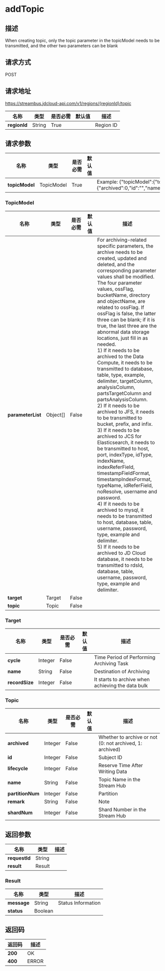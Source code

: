 # addTopic


## 描述
When creating topic, only the topic parameter in the topicModel needs to be transmitted, and the other two parameters can be blank

## 请求方式
POST

## 请求地址
https://streambus.jdcloud-api.com/v1/regions/{regionId}/topic

|名称|类型|是否必需|默认值|描述|
|---|---|---|---|---|
|**regionId**|String|True| |Region ID|

## 请求参数
|名称|类型|是否必需|默认值|描述|
|---|---|---|---|---|
|**topicModel**|TopicModel|True| |Example: {"topicModel":{"topic":{"archived":0,"id":"","name":"create","remark":"Note","shardNum":1,"partitionNum":2,"lifecycle":3}}}|

### TopicModel
|名称|类型|是否必需|默认值|描述|
|---|---|---|---|---|
|**parameterList**|Object[]|False| |For archiving-related specific parameters, the archive needs to be created, updated and deleted, and the corresponding parameter values shall be modified. <br> The four parameter values, ossFlag, bucketName, directory and objectName, are related to ossFlag. If ossFlag is false, the latter three can be blank; if it is true, the last three are the abnormal data storage locations, just fill in as needed. <br> 1) If it needs to be archived to the Data Compute, it needs to be transmitted to database, table, type, example, delimiter, targetColumn, analysisColumn, partsTargetColumn and partsAnalysisColumn. <br> 2) If it needs to be archived to JFS, it needs to be transmitted to bucket, prefix, and infix. <br>3) If it needs to be archived to JCS for Elasticsearch, it needs to be transmitted to host, port, indexType, idType, indexName, indexReferField, timestampFieldFormat, timestampIndexFormat, typeName, idReferField, noResolve, username and password. <br> 4) If it needs to be archived to mysql, it needs to be transmitted to host, database, table, username, password, type, example and delimiter. <br>5) If it needs to be archived to JD Cloud database, it needs to be transmitted to rdsId, database, table, username, password, type, example and delimiter. |
|**target**|Target|False| | |
|**topic**|Topic|False| | |
### Target
|名称|类型|是否必需|默认值|描述|
|---|---|---|---|---|
|**cycle**|Integer|False| |Time Period of Performing Archiving Task|
|**name**|String|False| |Destination of Archiving|
|**recordSize**|Integer|False| |It starts to archive when achieving the data bulk|
### Topic
|名称|类型|是否必需|默认值|描述|
|---|---|---|---|---|
|**archived**|Integer|False| |Whether to archive or not (0: not archived, 1: archived)|
|**id**|Integer|False| |Subject ID|
|**lifecycle**|Integer|False| |Reserve Time After Writing Data|
|**name**|String|False| |Topic Name in the Stream Hub|
|**partitionNum**|Integer|False| |Partition|
|**remark**|String|False| |Note|
|**shardNum**|Integer|False| |Shard Number in the Stream Hub|

## 返回参数
|名称|类型|描述|
|---|---|---|
|**requestId**|String| |
|**result**|Result| |

### Result
|名称|类型|描述|
|---|---|---|
|**message**|String|Status Information|
|**status**|Boolean| |

## 返回码
|返回码|描述|
|---|---|
|**200**|OK|
|**400**|ERROR|
